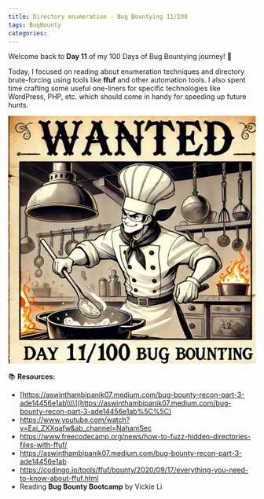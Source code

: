 ```yaml
---
title: Directory enumeration - Bug Bountying 11/100
tags: BugBounty
categories: 
---
```

Welcome back to **Day 11** of my 100 Days of Bug Bountying journey! 📖

Today, I focused on reading about enumeration techniques and directory brute-forcing using tools like **ffuf** and other automation tools. I also spent time crafting some useful one-liners for specific technologies like WordPress, PHP, etc. which should come in handy for speeding up future hunts.

![2c03c7a97332ceabe956483bd82ea54c.png](/assets/img/screenshots/BugBounty/2c03c7a97332ceabe956483bd82ea54c.png)

📚 **Resources:**

- [https://aswinthambipanik07.medium.com/bug-bounty-recon-part-3-ade14456e1ab\\\\](https://aswinthambipanik07.medium.com/bug-bounty-recon-part-3-ade14456e1ab%5C%5C)
- https://www.youtube.com/watch?v=Eai_ZXXqafw&ab_channel=NahamSec
- https://www.freecodecamp.org/news/how-to-fuzz-hidden-directories-files-with-ffuf/
- https://aswinthambipanik07.medium.com/bug-bounty-recon-part-3-ade14456e1ab
- https://codingo.io/tools/ffuf/bounty/2020/09/17/everything-you-need-to-know-about-ffuf.html
- Reading **Bug Bounty Bootcamp** by Vickie Li